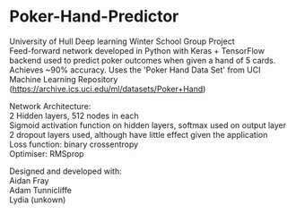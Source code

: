 # Poker-Hand-Predictor
University of Hull Deep learning Winter School Group Project  
Feed-forward network developed in Python with Keras + TensorFlow backend used to predict poker outcomes when given a hand of 5 cards. Achieves ~90% accuracy. Uses the 'Poker Hand Data Set' from UCI Machine Learning Repository (https://archive.ics.uci.edu/ml/datasets/Poker+Hand)


Network Architecture:  
  2 Hidden layers, 512 nodes in each  
  Sigmoid activation function on hidden layers, softmax used on output layer  
  2 dropout layers used, although have little effect given the application  
  Loss function: binary crossentropy  
  Optimiser: RMSprop  
  

Designed and developed with:  
  Aidan Fray  
  Adam Tunnicliffe  
  Lydia (unkown)  
